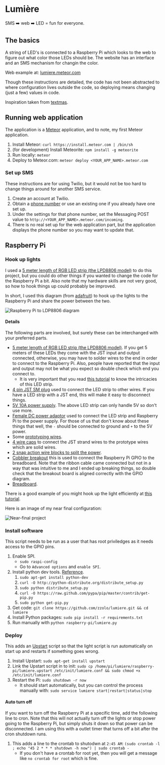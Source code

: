 # Lumière

SMS :arrow_right: web :arrow_right: LED = fun for everyone.

## The basics

A string of LED's is connected to a Raspberry Pi which looks to the web to figure out what color those LEDs should be.  The website has an interface and an SMS mechanism for changin the color.

Web example at: [lumiere.meteor.com](http://lumiere.meteor.com)

Though these instructions are detailed, the code has not been abstracted to where configuration lives outside the code, so deploying means changing (just a few) values in code.

Inspiration taken from [textmas](https://github.com/emilyville/textmas).

## Running web application

The application is a [Meteor](http://www.meteor.com/) application, and to note, my first Meteor application.

1. Install Meteor: `curl https://install.meteor.com | /bin/sh`
1. (for development) Install Meteorite: `npm install -g meteorite`
1. Run locally: `meteor`
1. Deploy to Meteor.com: `meteor deploy <YOUR_APP_NAME>.meteor.com`

### Set up SMS

These instructions are for using Twilio, but it would not be too hard to change things around for another SMS service.

1. Create an account at Twilio.
1. Obtain a [phone number](https://www.twilio.com/user/account/phone-numbers) or use an existing one if you already have one set up.
1. Under the settings for that phone number, set the Messaging POST value to `http://<YOUR_APP_NAME>.meteor.com/incoming`.
1. There is no real set up for the web application part, but the application displays the phone number so you may want to update that.

## Raspberry Pi

### Hook up lights

I used a [5 meter length of RGB LED strip (the LPD8806 model)](http://www.adafruit.com/products/306) to do this project, but you could do other things if you wanted to change the code for the Raspberry Pi a bit.  Also note that my hardware skills are not very good, so how to hook things up could probably be improved.

In short, I used this diagram (from [adafruit](http://learn.adafruit.com/light-painting-with-raspberry-pi/hardware)) to hook up the lights to the Raspberry Pi and share the power between the two.

![Raspberry Pi to LDP8806 diagram](https://raw.github.com/zzolo/lumiere/master/public/adafruit-raspberry-pi-ldp8806-diagram.png)

#### Details

The following parts are involved, but surely these can be interchanged with your preferred parts.

* [5 meter length of RGB LED strip (the LPD8806 model)](http://www.adafruit.com/products/306).  If you get 5 meters of these LEDs they come with the JST input and output connected, otherwise, you may have to solder wires to the end in order to connect to the Raspberry Pi.  Also, people have reported that the input and output may not be what you expect so double check which end you connect to.
    * It is very important that you read [this tutorial](http://learn.adafruit.com/digital-led-strip/wiring) to know the intricacies of this LED strip.
* [4 pin JST SM plug](http://www.adafruit.com/products/578) used to connect the LED strip to other wires.  If you have a LED strip with a JST end, this will make it easy to disconnect things.
* [5V 10A power supply](http://www.adafruit.com/products/658).  The above LED strip can only handle 5V so don't use more.
* [Female DC power adaptor](http://www.adafruit.com/products/368) used to connect the LED strip and Raspberry Pi to the power supply.  For those of us that don't know about these things that well, the `-` should be connected to ground and `+` to the 5V power.
* Some [prototyping wires](http://www.instructables.com/id/Protobloc-prototyping-wires/).
* [4 wire caps](http://en.wikipedia.org/wiki/Twist-on_wire_connector) to connect the JST strand wires to the prototype wires which are solid wires.
* [2 snap action wire blocks to split the power](http://www.adafruit.com/products/866).
* [Cobbler breakout](http://www.adafruit.com/products/914) this is used to connect the Raspberry Pi GPIO to the breadboard.  Note that the ribbon cable came connected but not in a way that was intuitive to me and I ended up breaking things, so double check that the breakout board is aligned correctly with the GPIO diagram.
* [Breadboard](http://www.adafruit.com/products/64).

There is a good example of you might hook up the light efficiently at [this tutorial](http://learn.adafruit.com/light-painting-with-raspberry-pi/hardware).

Here is an image of my near final configuration:

![Near-final project](https://raw.github.com/zzolo/lumiere/master/public/near-final.jpg)

### Install software

This script needs to be run as a user that has root priviledges as it needs access to the GPIO pins.

1. Enable SPI.
    * `sudo raspi-config`
    * Go to `Advanced options` and `enable SPI`.
1. Install python dev tools.  [Reference](http://raspberry.io/wiki/how-to-get-python-on-your-raspberrypi/).
    1. `sudo apt-get install python-dev`
    1. `curl -O http://python-distribute.org/distribute_setup.py`
    1. `sudo python distribute_setup.py`
    1. `curl -O https://raw.github.com/pypa/pip/master/contrib/get-pip.py`
    1. `sudo python get-pip.py`
1. Get code: `git clone https://github.com/zzolo/lumiere.git && cd lumiere`
1. Install Python packages: `sudo pip install -r requirements.txt`
1. Run manually with `python raspberry-pi/lumiere.py`

### Deploy

This adds an [Upstart](http://en.wikipedia.org/wiki/Upstart) script so that the light script is run automatically on start up and restarts if something goes wrong.

1. Install Upstart: `sudo apt-get install upstart`
1. Link the Upstart script in to init: `sudo cp /home/pi/lumiere/raspberry-pi/lumiere.upstart /etc/init/lumiere.conf && sudo chmod +x /etc/init/lumiere.conf`
1. Restart the Pi: `sudo shutdown -r now`
    * It should start automatically, but you can control the process manually with: `sudo service lumiere start|restart|status|stop`

#### Auto turn off

If you want to turn off the Raspberry Pi at a specific time, add the following line to cron.  Note that this will not actually turn off the lights or stop power going to the Raspberry Pi, but simply shuts it down so that power can be disconnected.  I am using this with a outlet timer that turns off a bit after the cron shutdown runs.

1. This adds a line to the crontab to shutodwn at `2:45 AM`: `(sudo crontab -l ; echo "45 2 * * * shutdown -h now") | sudo crontab -`
    * If you don't have a crontab for root yet, then you will get a message like `no crontab for root` which is fine.

